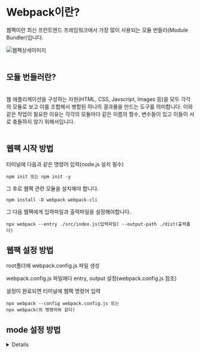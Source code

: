 # Webpack이란?

웹팩이란 최신 프런트엔드 프레임워크에서 가장 많이 사용되는 모듈 번들러(Module Bundler)입니다. 
<br>

![웹펙상세이미지](https://img1.daumcdn.net/thumb/R1280x0/?scode=mtistory2&fname=https%3A%2F%2Fblog.kakaocdn.net%2Fdn%2FbfFn2l%2FbtripvOUlMZ%2FmCQfAOEoWt8GdJhlq8eYL0%2Fimg.png)
<br>
<br>

## 모듈 번들러란? 
<br>
웹 애플리케이션을 구성하는 자원(HTML, CSS, Javscript, Images 등)을 모두 각각의 모듈로 보고 이를 조합해서 병합된 하나의 결과물을 만드는 도구를 의미합니다. 이와 같은 작업이 필요한 이유는 각각의 모듈마다 같은 이름의 함수, 변수들이 있고 이들이 서로 충돌하지 않기 위해서입니다.
<br>
<br>

## 웹팩 시작 방법
터미널에 다음과 같은 명령어 입력(node.js 설치 필수)
```
npm init 또는 npm init -y
```
그 후로 웹팩 관련 모듈을 설치해야 합니다.
```
npm install -D webpack webpack-cli
```
그 다음 웹팩에게 입력파일과 출력파일을 설정해야합니다.
```
npx webpack --entry ./src/index.js(입력파일) --output-path ./dist(출력폴더)
```

## 웹팩 설정 방법
root폴더에 webpack.config.js 파일 생성

webpack.config.js 파일에다 entry, output 설정(webpack.config.js 참조)

설정이 완료되면 터미널에 웹팩 명령어 입력
```
npx webpack --config webpack.config.js 또는
npx webpack(위 명령어와 같다)
```

## mode 설정 방법

<details>
mode를 통하여 ebpack에 내장된 최적화 기능을 사용할 수 있습니다.

```
module.exports = {
  mode: 'development',
};
```

mode = 'production': 'none' | 'development' | 'production'

<style>
    table{
        border:gray 1px solid
    }
</style>
<table>
    <tr>
        <th>옵션</th>
        <th>설명</th>
    </tr>
    <tr>
        <td>development</td>
        <td>DefinePlugin의 process.env.NODE_ENV를 development로 설정합니다. 모듈과 청크에 유용한 이름을 사용할 수 있습니다.</td>
    </tr>
    <tr>
        <td>production</td>
        <td>DefinePlugin의 process.env.NODE_ENV를 production으로 설정합니다. 모듈과 청크, FlagDependencyUsagePlugin, FlagIncludedChunksPlugin, ModuleConcatenationPlugin, NoEmitOnErrorsPlugin, TerserPlugin 등에 대해 결정적 망글이름(mangled name)을 사용할 수 있습니다.</td>
    </tr>
    <tr>
        <td>none</td>
        <td>기본 최적화 옵션에서 제외</td>
    </tr>
</table>

[자세한 사항은 이곳을 참조](https://webpack.kr/configuration/mode/#root)
</details>


